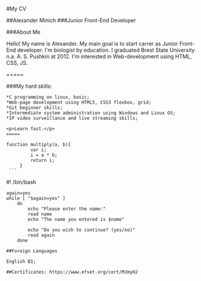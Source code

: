 #My CV

##Alexander Minich
###Junior Front-End Developer

###About Me

<p>Hello! My name is Alexander. My main goal is to start carrer as Junior Front-End developer.
  I'm biologist by education. I graduated Brest State University n.a. A. S. Pushkin at 2012.
  I'm interested in Web-development using HTML, CSS, JS.</p>
  
  =====
  
  ###My hard skills:

    *C programming on linux, basic;
    *Web-page development using HTML5, CSS3 flexbox, grid;
    *Git beginner skills;
    *Intermediate system administration using Windows and Linux OS;
    *IP video surveillance and live streaming skills;
    
    <p>Learn fast.</p>
    =====
    
   ```
   function multiply(a, b){
			var i;
			i = a * b;
			return i;
		}
	```
  
  ```
  #! /bin/bash

	again=yes
	while [ "$again=yes" ]
		do
			echo "Please enter the name:"
			read name
			echo "The name you entered is $name"

			echo "Do you wish to continue? (yes/no)"
			read again
		done
   ```
##Foreign Languages

English B1;

##Certificates: https://www.efset.org/cert/MJmyH2

